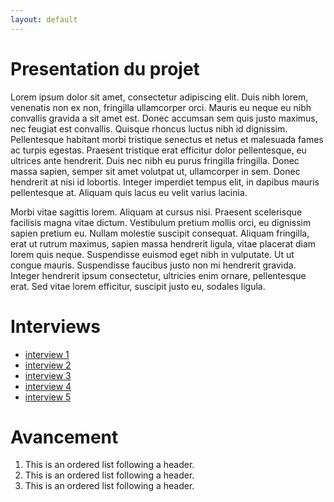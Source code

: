 ```yaml
---
layout: default
---
```


# Presentation du projet

Lorem ipsum dolor sit amet, consectetur adipiscing elit. Duis nibh lorem, venenatis non ex non, fringilla ullamcorper orci. Mauris eu neque eu nibh convallis gravida a sit amet est. Donec accumsan sem quis justo maximus, nec feugiat est convallis. Quisque rhoncus luctus nibh id dignissim. Pellentesque habitant morbi tristique senectus et netus et malesuada fames ac turpis egestas. Praesent tristique erat efficitur dolor pellentesque, eu ultrices ante hendrerit. Duis nec nibh eu purus fringilla fringilla. Donec massa sapien, semper sit amet volutpat ut, ullamcorper in sem. Donec hendrerit at nisi id lobortis. Integer imperdiet tempus elit, in dapibus mauris pellentesque at. Aliquam quis lacus eu velit varius lacinia.

Morbi vitae sagittis lorem. Aliquam at cursus nisi. Praesent scelerisque facilisis magna vitae dictum. Vestibulum pretium mollis orci, eu dignissim sapien pretium eu. Nullam molestie suscipit consequat. Aliquam fringilla, erat ut rutrum maximus, sapien massa hendrerit ligula, vitae placerat diam lorem quis neque. Suspendisse euismod eget nibh in vulputate. Ut ut congue mauris. Suspendisse faucibus justo non mi hendrerit gravida. Integer hendrerit ipsum consectetur, ultricies enim ornare, pellentesque erat. Sed vitae lorem efficitur, suscipit justo eu, sodales ligula.

# Interviews
*  [interview 1](./interview_Denis.md)
*  [interview 2](./interview_2.html)
*  [interview 3](./interview_3.html)
*  [interview 4](./interview_4.html)
*  [interview 5](./interview_5.html)

# Avancement

1.  This is an ordered list following a header.
2.  This is an ordered list following a header.
3.  This is an ordered list following a header.
